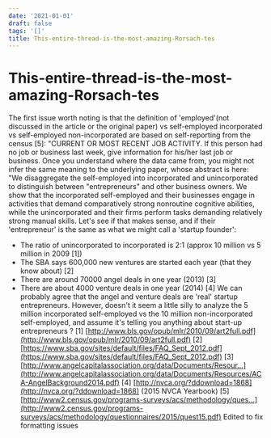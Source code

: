 ```yaml
---
date: '2021-01-01'
draft: false
tags: '[]'
title: This-entire-thread-is-the-most-amazing-Rorsach-tes
---
```


# This-entire-thread-is-the-most-amazing-Rorsach-tes

The first issue worth noting is that the definition of 'employed'(not discussed in the article or the original paper) vs self-employed incorporated vs self-employed non-incorporated are based on self-reporting from the census [5]:
"CURRENT OR MOST RECENT JOB ACTIVITY.
If this person had no job or business last week, give information for his/her last job or business.
Once you understand where the data came from, you might not infer the same meaning to the underlying paper, whose abstract is here: "We disaggregate the self-employed into incorporated and unincorporated to distinguish between "entrepreneurs" and other business owners.
We show that the incorporated self-employed and their businesses engage in activities that demand comparatively strong nonroutine cognitive abilities, while the unincorporated and their firms perform tasks demanding relatively strong manual skills.
Let's see if that makes sense, and if their 'entrepreneur' is the same as what we might call a 'startup founder':
- The ratio of unincorporated to incorporated is 2:1 (approx 10 million vs 5 million in 2009 [1])
- The SBA says 600,000 new ventures are started each year (that they know about) [2]
- There are around 70000 angel deals in one year (2013) [3]
- There are about 4000 venture deals in one year (2014) [4]
We can probably agree that the angel and venture deals are 'real' startup entrepreneurs.
However, doesn't it seem a little silly to analyze the 5 million incorporated self-employed vs the 10 million non-incorporated self-employed, and assume it's telling you anything about start-up entrepreneurs ?
[1] [http://www.bls.gov/opub/mlr/2010/09/art2full.pdf](http://www.bls.gov/opub/mlr/2010/09/art2full.pdf)
[2] [https://www.sba.gov/sites/default/files/FAQ_Sept_2012.pdf](https://www.sba.gov/sites/default/files/FAQ_Sept_2012.pdf)
[3] [http://www.angelcapitalassociation.org/data/Documents/Resour...](http://www.angelcapitalassociation.org/data/Documents/Resources/ACA-AngelBackground2014.pdf)
[4] [http://nvca.org/?ddownload=1868](http://nvca.org/?ddownload=1868) (2015 NVCA Yearbook)
[5] [http://www2.census.gov/programs-surveys/acs/methodology/ques...](http://www2.census.gov/programs-surveys/acs/methodology/questionnaires/2015/quest15.pdf)
Edited to fix formatting issues
